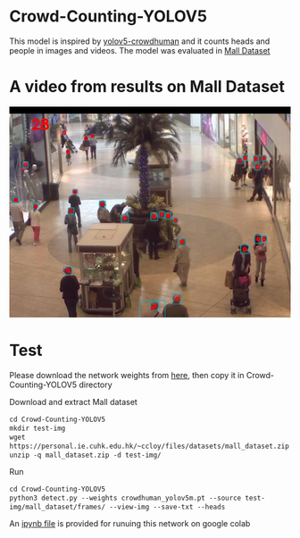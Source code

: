# Crowd-Counting-YOLOV5

This model is inspired by [yolov5-crowdhuman](https://github.com/deepakcrk/yolov5-crowdhuman) and it counts heads and people in images and videos.
The model was evaluated in [Mall Dataset](https://personal.ie.cuhk.edu.hk/~ccloy/downloads_mall_dataset.html)

# A video from results on Mall Dataset

[![Watch the video](pic/seq_000001.jpg)](https://youtu.be/XjtfAY3GVUs)

# Test
Please download the network weights from  [here](https://drive.google.com/file/d/1tNhSI_-Hq2AkwE12lqMRV_t9uTbX0b5i/view?usp=sharing), then copy it in Crowd-Counting-YOLOV5 directory

Download and extract Mall dataset
```
cd Crowd-Counting-YOLOV5
mkdir test-img
wget https://personal.ie.cuhk.edu.hk/~ccloy/files/datasets/mall_dataset.zip
unzip -q mall_dataset.zip -d test-img/
```

Run 
```
cd Crowd-Counting-YOLOV5
python3 detect.py --weights crowdhuman_yolov5m.pt --source test-img/mall_dataset/frames/ --view-img --save-txt --heads
```

An [ipynb file](MyHeadYOLOV5.ipynb) is provided for runuing this network on google colab





